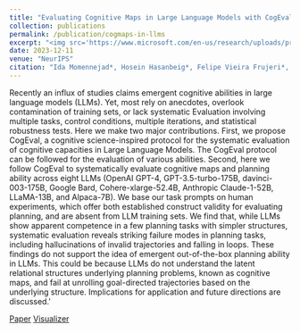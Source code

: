 ```yaml
---
title: "Evaluating Cognitive Maps in Large Language Models with CogEval: No Emergent Planning"
collection: publications
permalink: /publication/cogmaps-in-llms
excerpt: "<img src='https://www.microsoft.com/en-us/research/uploads/prod/2023/09/fig1_a-1.png' style='display:block; margin:auto;'><br/>We propose CogEval, a cognitive science-inspired protocol for the systematic evaluation of cognitive capacities in Large Language Models. The CogEval protocol can be followed for the evaluation of various abilities. And systematically evaluate cognitive maps and planning ability across eight LLMs. We base our task prompts on human experiments, which offer both established construct validity for evaluating planning, and are absent from LLM training sets. We find that, while LLMs show apparent competence in a few planning tasks with simpler structures, systematic evaluation reveals striking failure modes in planning tasks, including hallucinations of invalid trajectories and falling in loops."
date: 2023-12-11
venue: "NeurIPS"
citation: "Ida Momennejad*, Hosein Hasanbeig*, Felipe Vieira Frujeri*, Hiteshi Sharma, Robert Ness, Nebojsa Jojic, Hamid Palangi, Jonathan Larson"
---
```

Recently an influx of studies claims emergent cognitive abilities in large language models (LLMs). Yet, most rely on anecdotes, overlook contamination of training sets, or lack systematic Evaluation involving multiple tasks, control conditions, multiple iterations, and statistical robustness tests. Here we make two major contributions. First, we propose CogEval, a cognitive science-inspired protocol for the systematic evaluation of cognitive capacities in Large Language Models. The CogEval protocol can be followed for the evaluation of various abilities. Second, here we follow CogEval to systematically evaluate cognitive maps and planning ability across eight LLMs (OpenAI GPT-4, GPT-3.5-turbo-175B, davinci-003-175B, Google Bard, Cohere-xlarge-52.4B, Anthropic Claude-1-52B, LLaMA-13B, and Alpaca-7B). We base our task prompts on human experiments, which offer both established construct validity for evaluating planning, and are absent from LLM training sets. We find that, while LLMs show apparent competence in a few planning tasks with simpler structures, systematic evaluation reveals striking failure modes in planning tasks, including hallucinations of invalid trajectories and falling in loops. These findings do not support the idea of emergent out-of-the-box planning ability in LLMs. This could be because LLMs do not understand the latent relational structures underlying planning problems, known as cognitive maps, and fail at unrolling goal-directed trajectories based on the underlying structure. Implications for application and future directions are discussed.'

[Paper](https://arxiv.org/abs/2309.15129)
[Visualizer](https://cogeval.github.io/cogmaps/)
